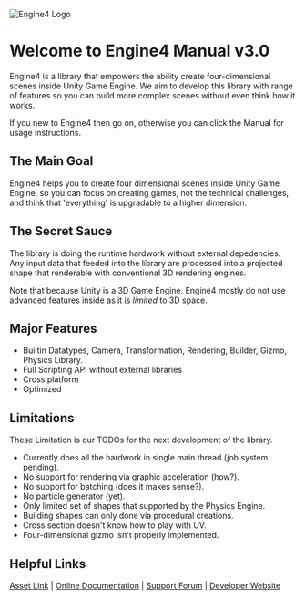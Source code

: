 ![Engine4 Logo](images/Engine4-Black.png)

# Welcome to Engine4 Manual v3.0

Engine4 is a library that empowers the ability create four-dimensional scenes inside Unity Game Engine. We aim to develop this library with range of features so you can build more complex scenes without even think how it works.

If you new to Engine4 then go on, otherwise you can click the Manual for usage instructions.

## The Main Goal

Engine4 helps you to create four dimensional scenes inside Unity Game Engine, so you can focus on creating games, not the technical challenges, and think that 'everything' is upgradable to a higher dimension.

## The Secret Sauce

The library is doing the runtime hardwork without external depedencies. Any input data that feeded into the library are processed into a projected shape that renderable with conventional 3D rendering engines.

Note that because Unity is a 3D Game Engine. Engine4 mostly do not use advanced features inside as it is *limited* to 3D space. 

## Major Features

+ Builtin Datatypes, Camera, Transformation, Rendering, Builder, Gizmo, Physics Library.
+ Full Scripting API without external libraries
+ Cross platform
+ Optimized

## Limitations

These Limitation is our TODOs for the next development of the library.

+ Currently does all the hardwork in single main thread (job system pending).
+ No support for rendering via graphic acceleration (how?).
+ No support for batching (does it makes sense?).
+ No particle generator (yet).
+ Only limited set of shapes that supported by the Physics Engine.
+ Building shapes can only done via procedural creations.
+ Cross section doesn't know how to play with UV.
+ Four-dimensional gizmo isn't properly implemented.

## Helpful Links

[Asset Link](http://u3d.as/fdm) | [Online Documentation](https://willnode.github.io/engine4-doc/index.html) | [Support Forum](https://forum.unity.com/threads/mesh-4d-engine-create-4d-objects-in-unity.320549/) | [Developer Website](https://wellosoft.wordpress.com/)